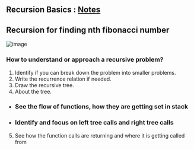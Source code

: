 ## Recursion Basics :  <a href="https://excalidraw.com/#json=6257959923351552,6uy2oHy51iNapAKlJvEz7Q">Notes</a>

## Recursion for finding nth fibonacci number

![image](https://user-images.githubusercontent.com/89199323/141642270-44d6422b-a4c2-4807-928c-8cd5c6bfe22e.png)

### How to understand or approach a recursive problem?

1. Identify if you can break down the problem into smaller problems.
2. Write the recurrence relation if needed.
3. Draw the recursive tree.
4. About the tree.

  - <h3>See the flow of functions, how they are getting set in stack</h3>
  - <h3>Identify and focus on left tree calls and right tree calls</h3>
5. See how the function calls are returning and where it is getting called from
